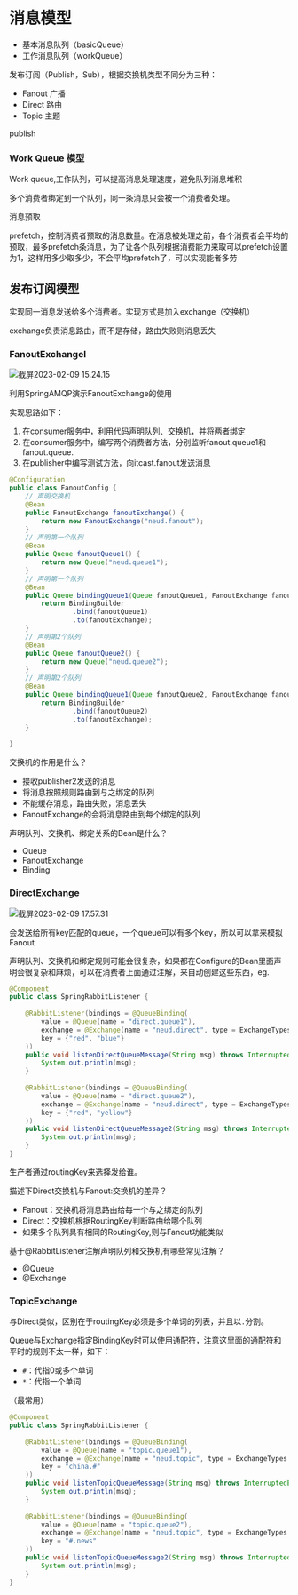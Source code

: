 # 消息模型

- 基本消息队列（basicQueue）
- 工作消息队列（workQueue）

发布订阅（Publish，Sub），根据交换机类型不同分为三种：

- Fanout 广播
- Direct 路由
- Topic 主题

publish

### Work Queue 模型

Work queue,工作队列，可以提高消息处理速度，避免队列消息堆积



多个消费者绑定到一个队列，同一条消息只会被一个消费者处理。

消息预取

prefetch，控制消费者预取的消息数量。在消息被处理之前，各个消费者会平均的预取，最多prefetch条消息，为了让各个队列根据消费能力来取可以prefetch设置为1，这样用多少取多少，不会平均prefetch了，可以实现能者多劳





## 发布订阅模型

实现同一消息发送给多个消费者。实现方式是加入exchange（交换机）

exchange负责消息路由，而不是存储，路由失败则消息丢失



### FanoutExchangel

![截屏2023-02-09 15.24.15](https://xingqiu-tuchuang-1256524210.cos.ap-shanghai.myqcloud.com/3978/%E6%88%AA%E5%B1%8F2023-02-09%2015.24.15.png)



利用SpringAMQP演示FanoutExchange的使用

实现思路如下：

1. 在consumer服务中，利用代码声明队列、交换机，并将两者绑定
2. 在consumer服务中，编写两个消费者方法，分别监听fanout.queue1和fanout.queue.
3. 在publisher中编写测试方法，向itcast.fanout发送消息

```java
@Configuration
public class FanoutConfig {
    // 声明交换机
    @Bean
    public FanoutExchange fanoutExchange() {
        return new FanoutExchange("neud.fanout");
    }
    // 声明第一个队列
    @Bean
    public Queue fanoutQueue1() {
        return new Queue("neud.queue1");
    }
    // 声明第一个队列
    @Bean
    public Queue bindingQueue1(Queue fanoutQueue1, FanoutExchange fanoutExchange) {
        return BindingBuilder
                .bind(fanoutQueue1)
                .to(fanoutExchange);
    }
    // 声明第2个队列
    @Bean
    public Queue fanoutQueue2() {
        return new Queue("neud.queue2");
    }
    // 声明第2个队列
    @Bean
    public Queue bindingQueue1(Queue fanoutQueue2, FanoutExchange fanoutExchange) {
        return BindingBuilder
                .bind(fanoutQueue2)
                .to(fanoutExchange);
    }
    
}
```



交换机的作用是什么？

- 接收publisher2发送的消息
- 将消息按照规则路由到与之绑定的队列
- 不能缓存消息，路由失败，消息丢失
- FanoutExchange的会将消息路由到每个绑定的队列

声明队列、交换机、绑定关系的Bean是什么？

- Queue
- FanoutExchange
- Binding



### DirectExchange



![截屏2023-02-09 17.57.31](https://xingqiu-tuchuang-1256524210.cos.ap-shanghai.myqcloud.com/3978/%E6%88%AA%E5%B1%8F2023-02-09%2017.57.31.png)

会发送给所有key匹配的queue，一个queue可以有多个key，所以可以拿来模拟Fanout



声明队列、交换机和绑定规则可能会很复杂，如果都在Configure的Bean里面声明会很复杂和麻烦，可以在消费者上面通过注解，来自动创建这些东西，eg.

```java
@Component
public class SpringRabbitListener {
    
    @RabbitListener(bindings = @QueueBinding(
    	value = @Queue(name = "direct.queue1"),
        exchange = @Exchange(name = "neud.direct", type = ExchangeTypes.DIRECT),
        key = {"red", "blue"}
    ))
    public void listenDirectQueueMessage(String msg) throws InterruptedException {
        System.out.println(msg);
    }
    
    @RabbitListener(bindings = @QueueBinding(
    	value = @Queue(name = "direct.queue2"),
        exchange = @Exchange(name = "neud.direct", type = ExchangeTypes.DIRECT),
        key = {"red", "yellow"}
    ))
    public void listenDirectQueueMessage2(String msg) throws InterruptedException {
        System.out.println(msg);
    }
}
```

生产者通过routingKey来选择发给谁。



描述下Direct交换机与Fanout:交换机的差异？

- Fanout：交换机将消息路由给每一个与之绑定的队列
- Direct：交换机根据RoutingKey判断路由给哪个队列
- 如果多个队列具有相同的RoutingKey,则与Fanout功能类似

基于@RabbitListener注解声明队列和交换机有哪些常见注解？

- @Queue
- @Exchange



### TopicExchange

与Direct类似，区别在于routingKey必须是多个单词的列表，并且以`.`分割。

Queue与Exchange指定BindingKey时可以使用通配符，注意这里面的通配符和平时的规则不太一样，如下：

- `#`：代指0或多个单词
- `*`：代指一个单词

（最常用）

```java
@Component
public class SpringRabbitListener {
    
    @RabbitListener(bindings = @QueueBinding(
    	value = @Queue(name = "topic.queue1"),
        exchange = @Exchange(name = "neud.topic", type = ExchangeTypes.TOPIC),
        key = "china.#"
    ))
    public void listenTopicQueueMessage(String msg) throws InterruptedException {
        System.out.println(msg);
    }
    
    @RabbitListener(bindings = @QueueBinding(
    	value = @Queue(name = "topic.queue2"),
        exchange = @Exchange(name = "neud.topic", type = ExchangeTypes.TOPIC),
        key = "#.news"
    ))
    public void listenTopicQueueMessage2(String msg) throws InterruptedException {
        System.out.println(msg);
    }
}
```



